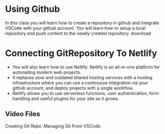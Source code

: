 # Using Github
In this class you will learn how to create a repository in github and integrate VSCode with your github account. You will learn how to setup a local repository and push content to the newlly created repository.
download

# Connecting GitRepository To Netlify
- You will also learn how to use Netlify. Netlify is an all-in-one platform for automating modern web projects.  
- It replaces slow and outdated shared hosting services with a  hosting infrastructure where you can use a continuous integration via your github account, and deploy projects with a single workflow. 
- Netlify allows you to use serverless functions, user authentication,  form handling and useful plugins for your site as it grows.


  
## Video Files
Creating Git Repo.
Managing Git From VSCode.
 